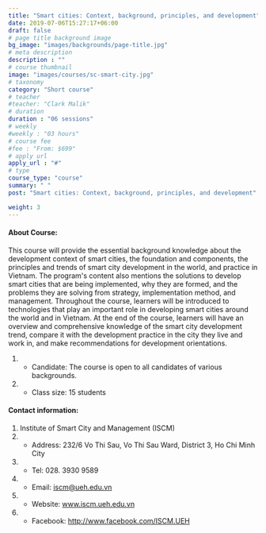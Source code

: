 ```yaml
---
title: "Smart cities: Context, background, principles, and development"
date: 2019-07-06T15:27:17+06:00
draft: false
# page title background image
bg_image: "images/backgrounds/page-title.jpg"
# meta description
description : ""
# course thumbnail
image: "images/courses/sc-smart-city.jpg"
# taxonomy
category: "Short course"
# teacher
#teacher: "Clark Malik"
# duration
duration : "06 sessions"
# weekly
#weekly : "03 hours"
# course fee
#fee : "From: $699"
# apply url
apply_url : "#"
# type
course_type: "course"
summary: " "
post: "Smart cities: Context, background, principles, and development"

weight: 3
---
```


#### About Course:

This course will provide the essential background knowledge about the development context of smart cities, the foundation and components, the principles and trends of smart city development in the world, and practice in Vietnam. The program's content also mentions the solutions to develop smart cities that are being implemented, why they are formed, and the problems they are solving from strategy, implementation method, and management. Throughout the course, learners will be introduced to technologies that play an important role in developing smart cities around the world and in Vietnam. At the end of the course, learners will have an overview and comprehensive knowledge of the smart city development trend, compare it with the development practice in the city they live and work in, and make recommendations for development orientations.

  
1. * Candidate: The course is open to all candidates of various backgrounds.
2. * Class size: 15 students

#### Contact information: 
1. Institute of Smart City and Management (ISCM)
2. * Address: 232/6 Vo Thi Sau, Vo Thi Sau Ward, District 3, Ho Chi Minh City
3. * Tel: 028. 3930 9589
3. * Email: iscm@ueh.edu.vn 
3. * Website: www.iscm.ueh.edu.vn
5. * Facebook: http://www.facebook.com/ISCM.UEH

